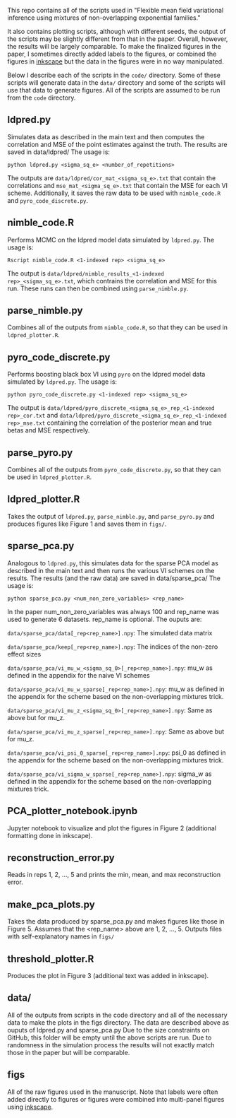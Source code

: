 This repo contains all of the scripts used in
"Flexible mean field variational inference
using mixtures of non-overlapping exponential families."

It also contains plotting scripts, although with different
seeds, the output of the scripts may be slightly different
from that in the paper.  Overall, however, the results will
be largely comparable.  To make the finalized figures in the
paper, I sometimes directly added labels to the figures, or
combined the figures in [inkscape](https://inkscape.org)
but the data in the figures were in no way manipulated.

Below I describe each of the scripts in the ```code/``` directory.
Some of these scripts will generate data in the ```data/``` directory
and some of the scripts will use that data to generate figures.
All of the scripts are assumed to be run from the ```code``` directory.


## ldpred.py

Simulates data as described in the main text and then
computes the correlation and MSE of the point estimates
against the truth. The results are saved in data/ldpred/
The usage is:

```python ldpred.py <sigma_sq_e> <number_of_repetitions>```

The outputs are ```data/ldpred/cor_mat_<sigma_sq_e>.txt``` that contain
the correlations and ```mse_mat_<sigma_sq_e>.txt``` that contain
the MSE for each VI scheme.  Additionally, it saves the raw data
to be used with ```nimble_code.R``` and ```pyro_code_discrete.py```.


## nimble_code.R

Performs MCMC on the ldpred model data simulated by ```ldpred.py```.
The usage is:

```Rscript nimble_code.R <1-indexed rep> <sigma_sq_e>```

The output is
 ```data/ldpred/nimble_results_<1-indexed rep>_<sigma_sq_e>.txt```,
 which contrains the correlation and MSE for this run.  These runs can
then be combined using ```parse_nimble.py```.


## parse_nimble.py

Combines all of the outputs from ```nimble_code.R```, so that
they can be used in ```ldpred_plotter.R```.


## pyro_code_discrete.py

Performs boosting black box VI using ```pyro``` on the ldpred
model data simulated by ```ldpred.py```. The usage is:

```python pyro_code_discrete.py <1-indexed rep> <sigma_sq_e>```

The output is
```data/ldpred/pyro_discrete_<sigma_sq_e>_rep_<1-indexed rep>_cor.txt```
and
```data/ldpred/pyro_discrete_<sigma_sq_e>_rep_<1-indexed rep>_mse.txt```
containing the correlation of the posterior mean and true betas and MSE
respectively.

## parse_pyro.py

Combines all of the outputs from ```pyro_code_discrete.py```, so that
they can be used in ```ldpred_plotter.R```.


## ldpred_plotter.R

Takes the output of ```ldpred.py```, ```parse_nimble.py```,
and ```parse_pyro.py```  and produces figures
like Figure 1 and saves them in ```figs/```.


## sparse_pca.py
Analogous to ```ldpred.py```, this simulates data for the
sparse PCA model as described in the main text and
then runs the various VI schemes on the results.
The results (and the raw data) are saved in data/sparse_pca/
The usage is:

```python sparse_pca.py <num_non_zero_variables> <rep_name>```

In the paper num_non_zero_variables was always 100
and rep_name was used to generate 6 datasets.  rep_name
is optional.
The ouputs are:

```data/sparse_pca/data[_rep<rep_name>].npy```: The simulated data matrix

```data/sparse_pca/keep[_rep<rep_name>].npy```: The indices of the non-zero effect sizes

```data/sparse_pca/vi_mu_w_<sigma_sq_0>[_rep<rep_name>].npy```:
mu_w as defined in the appendix for the naive VI
schemes

```data/sparse_pca/vi_mu_w_sparse[_rep<rep_name>].npy```:
mu_w as defined in the appendix for the scheme
based on the non-overlapping mixtures trick.
                
```data/sparse_pca/vi_mu_z_<sigma_sq_0>[_rep<rep_name>].npy```:
Same as above but for mu_z.
                
```data/sparse_pca/vi_mu_z_sparse[_rep<rep_name>].npy```:
Same as above but for mu_z.
                
```data/sparse_pca/vi_psi_0_sparse[_rep<rep_name>].npy```:
psi_0 as defined in the appendix for the scheme
based on the non-overlapping mixtures trick.
                
```data/sparse_pca/vi_sigma_w_sparse[_rep<rep_name>].npy```:
sigma_w as defined in the appendix for the scheme
based on the non-overlapping mixtures trick.


## PCA_plotter_notebook.ipynb

Jupyter notebook to visualize and plot the figures in
Figure 2 (additional formatting done in inkscape).


## reconstruction_error.py

Reads in reps 1, 2, ..., 5 and prints the min, mean,
and max reconstruction error.


## make_pca_plots.py

Takes the data produced by sparse_pca.py and makes figures
like those in Figure 5.  Assumes that the <rep_name> above
are 1, 2, ..., 5.  Outputs files with self-explanatory names
in ```figs/```


## threshold_plotter.R

Produces the plot in Figure 3 (additional text was added
in inkscape).


## data/

All of the outputs from scripts in the code directory
and all of the necessary data to make the plots in
the figs directory. The data are described above as ouputs
of ldpred.py and sparse_pca.py
Due to the size constraints on GitHub,
this folder will be empty until the above scripts are 
run.  Due to randomness in the simulation process
the results will not exactly match those in the paper
but will be comparable.


## figs

All of the raw figures used in the manuscript.
Note that labels were often added directly to figures
or figures were combined into multi-panel figures using
[inkscape](https://inkscape.org).
